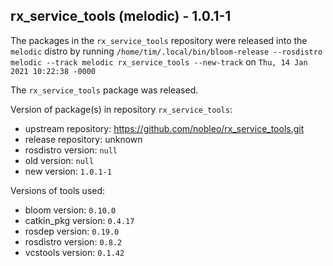 ## rx_service_tools (melodic) - 1.0.1-1

The packages in the `rx_service_tools` repository were released into the `melodic` distro by running `/home/tim/.local/bin/bloom-release --rosdistro melodic --track melodic rx_service_tools --new-track` on `Thu, 14 Jan 2021 10:22:38 -0000`

The `rx_service_tools` package was released.

Version of package(s) in repository `rx_service_tools`:

- upstream repository: https://github.com/nobleo/rx_service_tools.git
- release repository: unknown
- rosdistro version: `null`
- old version: `null`
- new version: `1.0.1-1`

Versions of tools used:

- bloom version: `0.10.0`
- catkin_pkg version: `0.4.17`
- rosdep version: `0.19.0`
- rosdistro version: `0.8.2`
- vcstools version: `0.1.42`


